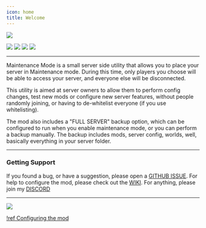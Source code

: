 ```yaml
---
icon: home
title: Welcome
---
```

![](https://cdn.firstdarkdev.xyz/curse/mmode/mmode_logo.png)

[![](https://img.shields.io/badge/Curseforge-Download%20Here-yellow.svg)](https://www.curseforge.com/minecraft/mc-mods/maintenance-mode-forge-fabric-quilt) [![](https://img.shields.io/badge/Modrinth-Download%20Here-green.svg)](https://modrinth.com/mod/maintenancemode) [![](https://img.shields.io/badge/Jenkins-Development%20Builds-red.svg)](https://ci.firstdarkdev.xyz/view/HypherionMC's%20Projects/job/MaintenanceMode/) [![](https://img.shields.io/badge/Discord-Hypherion%20Development-blue.svg)](https://discord.gg/PdVnXf9)
***

Maintenance Mode is a small server side utility that allows you to place your server in Maintenance mode. During this time, only players you choose will be able to access your server, and everyone else will be disconnected.

This utility is aimed at server owners to allow them to perform config changes, test new mods or configure new server features, without people randomly joining, or having to de-whitelist everyone (if you use whitelisting).

The mod also includes a "FULL SERVER" backup option, which can be configured to run when you enable maintenance mode, or you can perform a backup manually.
The backup includes mods, server config, worlds, well, basically everything in your server folder.

***

### Getting Support

If you found a bug, or have a suggestion, please open a [GITHUB ISSUE](https://github.com/hypherionmc/MaintenanceMode/issues). For help to configure the mod, please check out the [WIKI](https://mmode.fdd-docs.com). For anything, please join my [DISCORD](https://discord.firstdarkdev.xyz)

***

[![](https://cdn.firstdarkdev.xyz/docs/bh.jpg)](https://bisecthosting.com/grinched)

[!ref Configuring the mod](/configure/)
